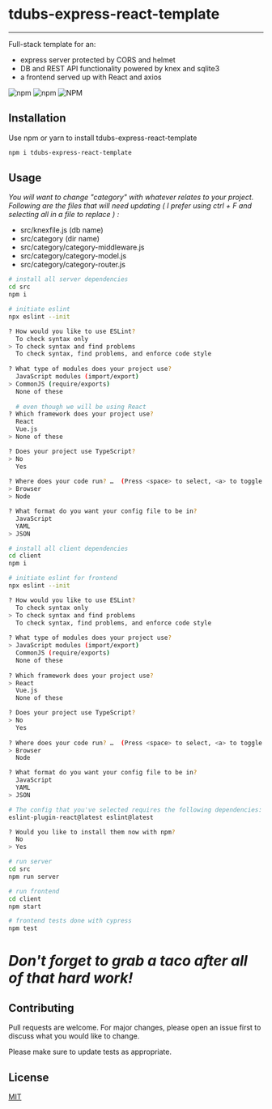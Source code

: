 # tdubs-express-react-template
***

Full-stack template for an:
* express server protected by CORS and helmet
* DB and REST API functionality powered by knex and sqlite3
* a frontend served up with React and axios

![npm](https://img.shields.io/npm/v/tdubs-express-react-template?style=for-the-badge)
![npm](https://img.shields.io/npm/dm/tdubs-express-react-template?style=for-the-badge)
![NPM](https://img.shields.io/npm/l/tdubs-express-react-template?style=for-the-badge)

## Installation
Use npm or yarn to install tdubs-express-react-template
```bash
npm i tdubs-express-react-template
```

## Usage

_You will want to change "category" with whatever relates to your project. Following are the files that will need updating ( I prefer using ctrl + F and selecting all in a file to replace ) :_
- src/knexfile.js (db name)
- src/category (dir name)
- src/category/category-middleware.js
- src/category/category-model.js
- src/category/category-router.js

```bash
# install all server dependencies
cd src
npm i

# initiate eslint 
npx eslint --init

? How would you like to use ESLint?
  To check syntax only
> To check syntax and find problems
  To check syntax, find problems, and enforce code style
  
? What type of modules does your project use?
  JavaScript modules (import/export)
> CommonJS (require/exports) 
  None of these
  
  # even though we will be using React
? Which framework does your project use?
  React
  Vue.js
> None of these

? Does your project use TypeScript?
> No
  Yes
  
? Where does your code run? …  (Press <space> to select, <a> to toggle all, <i> to invert selection)
> Browser
> Node

? What format do you want your config file to be in?
  JavaScript
  YAML
> JSON

# install all client dependencies
cd client
npm i

# initiate eslint for frontend
npx eslint --init

? How would you like to use ESLint?
  To check syntax only
> To check syntax and find problems
  To check syntax, find problems, and enforce code style
  
? What type of modules does your project use?
> JavaScript modules (import/export)
  CommonJS (require/exports) 
  None of these
  
? Which framework does your project use?
> React
  Vue.js
  None of these

? Does your project use TypeScript?
> No
  Yes
  
? Where does your code run? …  (Press <space> to select, <a> to toggle all, <i> to invert selection)
> Browser
  Node

? What format do you want your config file to be in?
  JavaScript
  YAML
> JSON

# The config that you've selected requires the following dependencies:
eslint-plugin-react@latest eslint@latest

? Would you like to install them now with npm?
  No
> Yes

# run server
cd src
npm run server

# run frontend
cd client
npm start

# frontend tests done with cypress
npm test
```

# _Don't forget to grab a taco after all of that hard work!_

## Contributing
Pull requests are welcome. For major changes, please open an issue first to discuss what you would like to change.

Please make sure to update tests as appropriate.

## License
[MIT](https://choosealicense.com/licenses/mit/)

